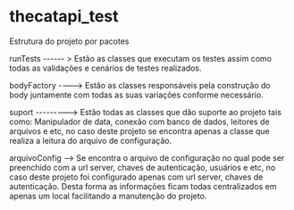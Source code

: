 # thecatapi_test
Estrutura do projeto por pacotes

runTests ------ > Estão as classes que executam os testes assim como todas as validações e cenários de testes realizados.

bodyFactory ----> Estão as classes responsáveis pela construção do body juntamente com todas as suas variações conforme necessário.

suport ---------> Estão todas as classes que dão suporte ao projeto tais como: Manipulador de data, conexão com banco de dados, leitores de arquivos e etc, no caso deste projeto se encontra apenas a classe que realiza a leitura do arquivo de configuração.

arquivoConfig --> Se encontra o arquivo de configuração no qual pode ser preenchido com a url server, chaves de autenticação, usuários e etc, no caso deste projeto foi configurado apenas com url server, chaves de autenticação. Desta forma as informações ficam todas centralizados em apenas um local facilitando a manutenção do projeto.
